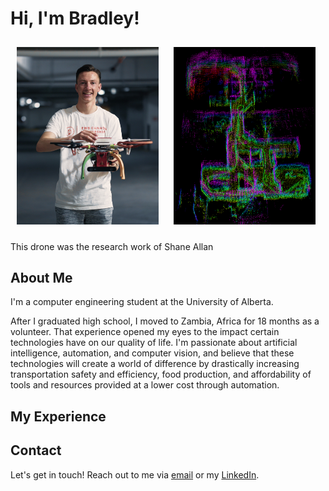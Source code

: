 # Hi, I'm Bradley!

<p float="left">
  <img src="https://github.com/BradleyBravender/BradleyBravender/blob/main/_A654031.00_00_00_24.Still007.jpg?raw=true" width="45%" style="margin: 10px;" />
  <img src="https://github.com/BradleyBravender/BradleyBravender/blob/main/rviz_screenshot_2023_09_09-21_11_59.png?raw=true" width="45%" style="margin: 10px;" />
</p>
This drone was the research work of Shane Allan

## About Me

I'm a computer engineering student at the University of Alberta. 

After I graduated high school, I moved to Zambia, Africa for 18 months as a volunteer. That experience opened my eyes to the impact certain technologies have on our quality of life. I'm passionate about artificial intelligence, automation, and computer vision, and believe that these technologies will create a world of difference by drastically increasing transportation safety and efficiency, food production, and affordability of tools and resources provided at a lower cost through automation.

## My Experience



## Contact

Let's get in touch! Reach out to me via [email](mailto:bsbraven@ualberta.ca) or my [LinkedIn](https://www.linkedin.com/in/bradley-bravender-5246a9166/).



<!---
BradleyBravender/BradleyBravender is a ✨ special ✨ repository because its `README.md` (this file) appears on your GitHub profile.
You can click the Preview link to take a look at your changes.
--->
